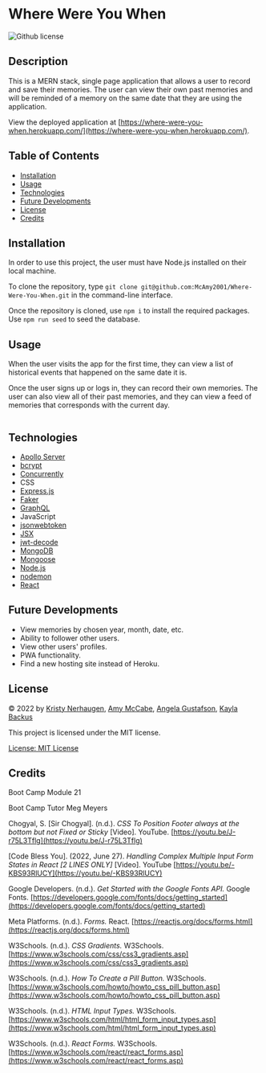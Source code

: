 # Where Were You When
![Github license](https://img.shields.io/badge/license-MIT-blue.svg)

## Description
This is a MERN stack, single page application that allows a user to record and save their memories. The user can view their own past memories and will be reminded of a memory on the same date that they are using the application. 

View the deployed application at [https://where-were-you-when.herokuapp.com/](https://where-were-you-when.herokuapp.com/).

## Table of Contents
- [Installation](#installation)
- [Usage](#usage)
- [Technologies](#technologies)
- [Future Developments](#future-developments)
- [License](#license)
- [Credits](#credits)

## Installation
In order to use this project, the user must have Node.js installed on their local machine.

To clone the repository, type `git clone git@github.com:McAmy2001/Where-Were-You-When.git` in the command-line interface.

Once the repository is cloned, use `npm i` to install the required packages. Use `npm run seed` to seed the database.

## Usage
When the user visits the app for the first time, they can view a list of historical events that happened on the same date it is.

Once the user signs up or logs in, they can record their own memories. The user can also view all of their past memories, and they can view a feed of memories that corresponds with the current day.

![]()

## Technologies
- [Apollo Server](https://www.apollographql.com/)
- [bcrypt](https://www.npmjs.com/package/bcrypt)
- [Concurrently](https://www.npmjs.com/package/concurrently)
- CSS
- [Express.js](https://expressjs.com/)
- [Faker](https://fakerjs.dev/)
- [GraphQL](https://graphql.org/)
- JavaScript
- [jsonwebtoken](https://www.npmjs.com/package/jsonwebtoken)
- [JSX](https://reactjs.org/docs/introducing-jsx.html)
- [jwt-decode](https://www.npmjs.com/package/jwt-decode)
- [MongoDB](https://www.mongodb.com/)
- [Mongoose](https://mongoosejs.com/)
- [Node.js](https://nodejs.dev/en/)
- [nodemon](https://www.npmjs.com/package/nodemon)
- [React](https://reactjs.org/)

## Future Developments
- View memories by chosen year, month, date, etc.
- Ability to follower other users.
- View other users' profiles.
- PWA functionality.
- Find a new hosting site instead of Heroku.

## License
&copy; 2022 by [Kristy Nerhaugen](https://github.com/KristyNerhaugen), [Amy McCabe](https://github.com/McAmy2001), [Angela Gustafson](https://github.com/angiebunk1), [Kayla Backus](https://github.com/kaylab78)

This project is licensed under the MIT license.

[License: MIT License](https://opensource.org/licenses/MIT)

## Credits
Boot Camp Module 21

Boot Camp Tutor Meg Meyers

Chogyal, S. [Sir Chogyal]. (n.d.). *CSS To Position Footer always at the bottom but not Fixed or Sticky* [Video]. YouTube. [https://youtu.be/J-r75L3Tflg](https://youtu.be/J-r75L3Tflg)

[Code Bless You]. (2022, June 27). *Handling Complex Multiple Input Form States in React [2 LINES ONLY]* [Video]. YouTube [https://youtu.be/-KBS93RlUCY](https://youtu.be/-KBS93RlUCY)

Google Developers. (n.d.). *Get Started with the Google Fonts API.* Google Fonts. [https://developers.google.com/fonts/docs/getting_started](https://developers.google.com/fonts/docs/getting_started)

Meta Platforms. (n.d.). *Forms.* React. [https://reactjs.org/docs/forms.html](https://reactjs.org/docs/forms.html)

W3Schools. (n.d.). *CSS Gradients.* W3Schools. [https://www.w3schools.com/css/css3_gradients.asp](https://www.w3schools.com/css/css3_gradients.asp)

W3Schools. (n.d.). *How To Create a Pill Button.* W3Schools. [https://www.w3schools.com/howto/howto_css_pill_button.asp](https://www.w3schools.com/howto/howto_css_pill_button.asp)

W3Schools. (n.d.). *HTML Input Types.* W3Schools. [https://www.w3schools.com/html/html_form_input_types.asp](https://www.w3schools.com/html/html_form_input_types.asp)

W3Schools. (n.d.). *React Forms.* W3Schools. [https://www.w3schools.com/react/react_forms.asp](https://www.w3schools.com/react/react_forms.asp)